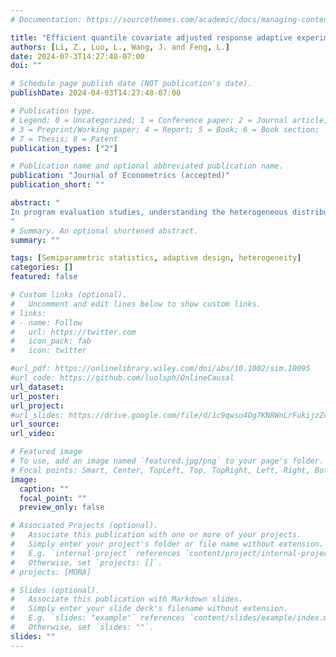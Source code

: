 ```yaml
---
# Documentation: https://sourcethemes.com/academic/docs/managing-content/

title: "Efficient quantile covariate adjusted response adaptive experiments"
authors: [Li, Z., Luo, L., Wang, J. and Feng, L.]
date: 2024-07-3T14:27:48-07:00
doi: ""

# Schedule page publish date (NOT publication's date).
publishDate: 2024-04-03T14:27:48-07:00

# Publication type.
# Legend: 0 = Uncategorized; 1 = Conference paper; 2 = Journal article;
# 3 = Preprint/Working paper; 4 = Report; 5 = Book; 6 = Book section;
# 7 = Thesis; 8 = Patent
publication_types: ["2"]

# Publication name and optional abbreviated publication name.
publication: "Journal of Econometrics (accepted)"
publication_short: ""

abstract: "
In program evaluation studies, understanding the heterogeneous distributional impacts of a program beyond the average effect is crucial. Quantile treatment effect (QTE) provides a natural measure to capture such heterogeneity. While much of the existing work for estimating QTE has focused on analyzing observational data based on untestable causal assumptions, little work has gone into designing randomized experiments specifically for estimating QTE. In this manuscript, we propose two covariate-adjusted response adaptive design strategies--fully adaptive designs and multi-stage designs--to efficiently estimate the QTE. We demonstrate that the QTE estimator obtained from our designs attains the optimal variance lower bound from a semiparametric theory perspective, which does not impose any parametric assumptions on underlying data distributions. Moreover, we show that using continuous covariates in multi-stage designs can improve the precision of the estimated QTE compared to the classical fully adaptive setting. We illustrate the finite-sample performance of our designs through Monte Carlo experiments and one synthetic case study on charitable giving. Our proposed designs offer a new approach to conducting randomized experiments to estimate QTE, which can have important implications for policy and program evaluation.
"
# Summary. An optional shortened abstract.
summary: ""

tags: [Semiparametric statistics, adaptive design, heterogeneity]
categories: []
featured: false

# Custom links (optional).
#   Uncomment and edit lines below to show custom links.
# links:
# - name: Follow
#   url: https://twitter.com
#   icon_pack: fab
#   icon: twitter

#url_pdf: https://onlinelibrary.wiley.com/doi/abs/10.1002/sim.10095
#url_code: https://github.com/luolsph/OnlineCausal
url_dataset:
url_poster: 
url_project:
#url_slides: https://drive.google.com/file/d/1c9qwsu4Og7KN8WnLrFukijzZoh9Mbd6D/view?usp=sharing
url_source:
url_video:

# Featured image
# To use, add an image named `featured.jpg/png` to your page's folder. 
# Focal points: Smart, Center, TopLeft, Top, TopRight, Left, Right, BottomLeft, Bottom, BottomRight.
image:
  caption: ""
  focal_point: ""
  preview_only: false

# Associated Projects (optional).
#   Associate this publication with one or more of your projects.
#   Simply enter your project's folder or file name without extension.
#   E.g. `internal-project` references `content/project/internal-project/index.md`.
#   Otherwise, set `projects: []`.
# projects: [MORA]

# Slides (optional).
#   Associate this publication with Markdown slides.
#   Simply enter your slide deck's filename without extension.
#   E.g. `slides: "example"` references `content/slides/example/index.md`.
#   Otherwise, set `slides: ""`.
slides: ""
---
```

